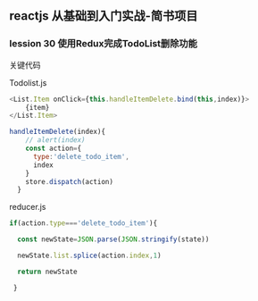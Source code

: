 ## reactjs 从基础到入门实战-简书项目

### lession 30  使用Redux完成TodoList删除功能

关键代码

Todolist.js

```js
<List.Item onClick={this.handleItemDelete.bind(this,index)}>
    {item}
</List.Item>

handleItemDelete(index){
    // alert(index)
    const action={
      type:'delete_todo_item',
      index
    }
    store.dispatch(action)
  }
```

reducer.js


```js
if(action.type==='delete_todo_item'){

  const newState=JSON.parse(JSON.stringify(state))

  newState.list.splice(action.index,1)

  return newState

 }
```


